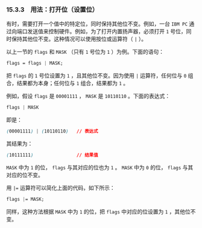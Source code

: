### 15.3.3　用法：打开位（设置位）

有时，需要打开一个值中的特定位，同时保持其他位不变。例如，一台 `IBM PC` 通过向端口发送值来控制硬件。例如，为了打开内置扬声器，必须打开 `1` 号位，同时保持其他位不变。这种情况可以使用按位或运算符（ `|` ）。

以上一节的 `flags` 和 `MASK` （只有 `1` 号位为 `1` ）为例。下面的语句：

```css
flags = flags | MASK;
```

把 `flags` 的 `1` 号位设置为 `1` ，且其他位不变。因为使用 `|` 运算符，任何位与 `0` 组合，结果都为本身；任何位与 `1` 组合，结果都为 `1` 。

例如，假设 `flags` 是 `00001111` ， `MASK` 是 `10110110` 。下面的表达式：

```css
flags | MASK
```

即是：

```css
(00001111) | (10110110)   // 表达式
```

其结果为：

```css
(10111111)                // 结果值
```

`MASK` 中为 `1` 的位， `flags` 与其对应的位也为 `1` 。 `MASK` 中为 `0` 的位， `flags` 与其对应的位不变。

用 `|=` 运算符可以简化上面的代码，如下所示：

```css
flags |= MASK;
```

同样，这种方法根据 `MASK` 中为 `1` 的位，把 `flags` 中对应的位设置为 `1` ，其他位不变。

